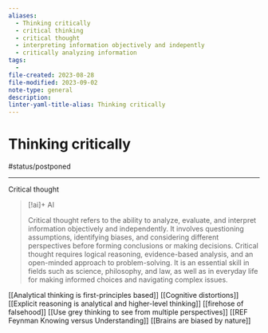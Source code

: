 ```yaml
---
aliases:
  - Thinking critically
  - critical thinking
  - critical thought
  - interpreting information objectively and indepently
  - critically analyzing information
tags:
  - 
file-created: 2023-08-28
file-modified: 2023-09-02
note-type: general
description: 
linter-yaml-title-alias: Thinking critically
---
```


# Thinking critically

#status/postponed

---

Critical thought
> [!ai]+ AI
>
> Critical thought refers to the ability to analyze, evaluate, and interpret information objectively and independently. It involves questioning assumptions, identifying biases, and considering different perspectives before forming conclusions or making decisions. Critical thought requires logical reasoning, evidence-based analysis, and an open-minded approach to problem-solving. It is an essential skill in fields such as science, philosophy, and law, as well as in everyday life for making informed choices and navigating complex issues.

[[Analytical thinking is first-principles based]]
[[Cognitive distortions]]
[[Explicit reasoning is analytical and higher-level thinking]]
[[firehose of falsehood]]
[[Use grey thinking to see from multiple perspectives]]
[[REF Feynman Knowing versus Understanding]]
[[Brains are biased by nature]]